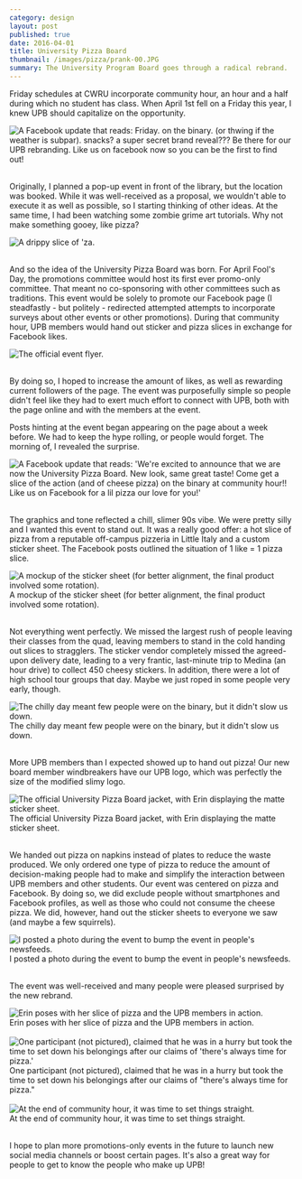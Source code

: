 ```yaml
---
category: design
layout: post
published: true
date: 2016-04-01
title: University Pizza Board
thumbnail: /images/pizza/prank-00.JPG
summary: The University Program Board goes through a radical rebrand.
---
```

Friday schedules at CWRU incorporate community hour, an hour and a half during which no student has class. When April 1st fell on a Friday this year, I knew UPB should capitalize on the opportunity. 

<div class = "post-image">
<image alt ="A Facebook update that reads: Friday. on the binary. (or thwing if the weather is subpar). snacks? a super secret brand reveal??? Be there for our UPB rebranding. Like us on facebook now so you can be the first to find out!" src= "/images/pizza/prank-0.JPG"/> <br/>
</div>
<br/>

Originally, I planned a pop-up event in front of the library, but the location was booked. While it was well-received as a proposal, we wouldn't able to execute it as well as possible, so I starting thinking of other ideas. At the same time, I had been watching some zombie grime art tutorials. Why not make something gooey, like pizza?

<div class = "post-image">
<image alt ="A drippy slice of 'za." src= "/images/pizza/pizza_slime-02.png"/> <br/>
</div>
<br/>

And so the idea of the University Pizza Board was born. For April Fool's Day, the promotions committee would host its first ever promo-only committee. That meant no co-sponsoring with other committees such as traditions. This event would be solely to promote our Facebook page (I steadfastly - but politely - redirected attempted attempts to incorporate surveys about other events or other promotions). During that community hour, UPB members would hand out sticker and pizza slices in exchange for Facebook likes. 

<div class = "post-image">
<image alt ="The official event flyer." src= "/images/pizza/poster.jpg"/> <br/>
</div>
<br/>

By doing so, I hoped to increase the amount of likes, as well as rewarding current followers of the page. The event was purposefully simple so people didn't feel like they had to exert much effort to connect with UPB, both with the page online and with the members at the event. 

Posts hinting at the event began appearing on the page about a week before. We had to keep the hype rolling, or people would forget. The morning of, I revealed the surprise.
<div class = "post-image">
<image alt ="A Facebook update that reads: 'We're excited to announce that we are now the University Pizza Board. New look, same great taste! Come get a slice of the action (and of cheese pizza) on the binary at community hour!! Like us on Facebook for a lil pizza our love for you!'" src= "/images/pizza/prank-1.JPG"/> <br/>
</div>
<br/>

The graphics and tone reflected a chill, slimer 90s vibe. We were pretty silly and I wanted this event to stand out. It was a really good offer: a hot slice of pizza from a reputable off-campus pizzeria in Little Italy and a custom sticker sheet. The Facebook posts outlined the situation of 1 like = 1 pizza slice.

<div class = "post-image">
<image alt ="A mockup of the sticker sheet (for better alignment, the final product involved some rotation)." src= "/images/pizza/pizza_slime-04.png"/> <br/>
A mockup of the sticker sheet (for better alignment, the final product involved some rotation).
</div>
<br/>

Not everything went perfectly. We missed the largest rush of people leaving their classes from the quad, leaving members to stand in the cold handing out slices to stragglers. The sticker vendor completely missed the agreed-upon delivery date, leading to a very frantic, last-minute trip to Medina (an hour drive) to collect 450 cheesy stickers. In addition, there were a lot of high school tour groups that day. Maybe we just roped in some people very early, though.

<div class = "post-image">
<image alt ="The chilly day meant few people were on the binary, but it didn't slow us down." src= "/images/pizza/attempt.jpg"/> <br/>
The chilly day meant few people were on the binary, but it didn't slow us down.
</div>
<br/>

More UPB members than I expected showed up to hand out pizza! Our new board member windbreakers have our UPB logo, which was perfectly the size of the modified slimy logo. 

<div class = "post-image">
<image alt ="The official University Pizza Board jacket, with Erin displaying the matte sticker sheet." src= "/images/pizza/selfie.jpg"/> <br/>
The official University Pizza Board jacket, with Erin displaying the matte sticker sheet.
</div>
<br/>

We handed out pizza on napkins instead of plates to reduce the waste produced. We only ordered one type of pizza to reduce the amount of decision-making people had to make and simplify the interaction between UPB members and other students. Our event was centered on pizza and Facebook. By doing so, we did exclude people without smartphones and Facebook profiles, as well as those who could not consume the cheese pizza. We did, however, hand out the sticker sheets to everyone we saw (and maybe a few squirrels).

<div class = "post-image">
<image alt ="I posted a photo during the event to bump the event in people's newsfeeds." src= "/images/pizza/prank-2.JPG"/> <br/>
I posted a photo during the event to bump the event in people's newsfeeds.
</div>
<br/>

The event was well-received and many people were pleased surprised by the new rebrand.

<div class = "post-image">
<image alt ="Erin poses with her slice of pizza and the UPB members in action." src= "/images/pizza/pose.jpg"/> <br/>
Erin poses with her slice of pizza and the UPB members in action.
</div>
<br/>

<div class = "post-image">
<image alt ="One participant (not pictured), claimed that he was in a hurry but took the time to set down his belongings after our claims of 'there's always time for pizza.'" src= "/images/pizza/participant.jpg"/> <br/>
One participant (not pictured), claimed that he was in a hurry but took the time to set down his belongings after our claims of "there's always time for pizza."
</div>
<br/>

<div class = "post-image">
<image alt ="At the end of community hour, it was time to set things straight." src= "/images/pizza/prank-3.JPG"/> <br/>
At the end of community hour, it was time to set things straight.
</div>
<br/>

I hope to plan more promotions-only events in the future to launch new social media channels or boost certain pages. It's also a great way for people to get to know the people who make up UPB!
